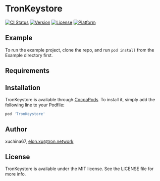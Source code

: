 # TronKeystore

[![CI Status](https://img.shields.io/travis/xuchina67/TronKeystore.svg?style=flat)](https://travis-ci.org/xuchina67/TronKeystore)
[![Version](https://img.shields.io/cocoapods/v/TronKeystore.svg?style=flat)](https://cocoapods.org/pods/TronKeystore)
[![License](https://img.shields.io/cocoapods/l/TronKeystore.svg?style=flat)](https://cocoapods.org/pods/TronKeystore)
[![Platform](https://img.shields.io/cocoapods/p/TronKeystore.svg?style=flat)](https://cocoapods.org/pods/TronKeystore)

## Example

To run the example project, clone the repo, and run `pod install` from the Example directory first.

## Requirements

## Installation

TronKeystore is available through [CocoaPods](https://cocoapods.org). To install
it, simply add the following line to your Podfile:

```ruby
pod 'TronKeystore'
```

## Author

xuchina67, elon.xu@tron.network

## License

TronKeystore is available under the MIT license. See the LICENSE file for more info.
